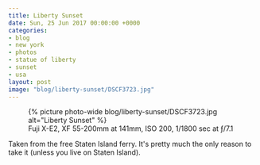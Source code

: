 ```yaml
---
title: Liberty Sunset
date: Sun, 25 Jun 2017 00:00:00 +0000
categories:
- blog
- new york
- photos
- statue of liberty
- sunset
- usa
layout: post
image: "blog/liberty-sunset/DSCF3723.jpg"
---
```


<figure class="photo photo--wide">
  {% picture photo-wide blog/liberty-sunset/DSCF3723.jpg alt="Liberty Sunset" %}
  <figcaption>Fuji X-E2, XF 55-200mm at 141mm, ISO 200, 1/1800 sec at ƒ/7.1</figcaption>
</figure>

Taken from the free Staten Island ferry. It's pretty much the only reason to
take it (unless you live on Staten Island).



